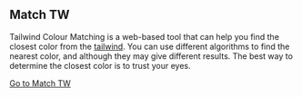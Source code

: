 
## Match TW

Tailwind Colour Matching is a web-based tool that can help you find the closest color from the [tailwind](https://tailwindcss.com/docs/customizing-colors). 
You can use different algorithms to find the nearest color, and although they may give different results. The best way to determine the closest color is to trust your eyes.

[Go to Match TW](https://match-tw.vercel.app/)

